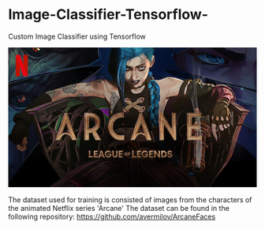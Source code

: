 # Image-Classifier-Tensorflow-
Custom Image Classifier using Tensorflow

![My Image2](https://github.com/aggtamv/Image-Classifier-Tensorflow-/blob/main/Arcane_logo.jpg)

The dataset used for training is consisted of images from the characters of the animated Netflix series 'Arcane'
The dataset can be found in the following repository: https://github.com/avermilov/ArcaneFaces
